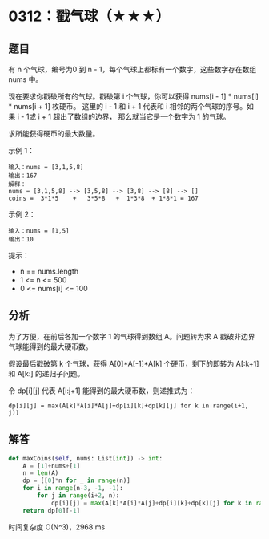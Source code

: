 # 0312：戳气球（★★★）


## 题目

有 n 个气球，编号为0 到 n - 1，每个气球上都标有一个数字，这些数字存在数组 nums 中。

现在要求你戳破所有的气球。戳破第 i 个气球，你可以获得 nums[i - 1] * nums[i] * nums[i + 1] 枚硬币。 
这里的 i - 1 和 i + 1 代表和 i 相邻的两个气球的序号。如果 i - 1或 i + 1 超出了数组的边界，
那么就当它是一个数字为 1 的气球。

求所能获得硬币的最大数量。

示例 1：

    输入：nums = [3,1,5,8]
    输出：167
    解释：
    nums = [3,1,5,8] --> [3,5,8] --> [3,8] --> [8] --> []
    coins =  3*1*5    +   3*5*8   +  1*3*8  + 1*8*1 = 167

示例 2：

    输入：nums = [1,5]
    输出：10
	
提示：
- n == nums.length
- 1 <= n <= 500
- 0 <= nums[i] <= 100


## 分析

为了方便，在前后各加一个数字 1 的气球得到数组 A。问题转为求 A 戳破非边界气球能得到的最大硬币数。

假设最后戳破第 k 个气球，获得 A[0]*A[-1]*A[k] 个硬币，剩下的即转为 A[:k+1] 和 A[k:] 的递归子问题。

令 dp[i][j] 代表 A[i:j+1] 能得到的最大硬币数，则递推式为：

	dp[i][j] = max(A[k]*A[i]*A[j]+dp[i][k]+dp[k][j] for k in range(i+1, j))

## 解答

```python
def maxCoins(self, nums: List[int]) -> int:
    A = [1]+nums+[1]
    n = len(A)
    dp = [[0]*n for _ in range(n)]
    for i in range(n-3, -1, -1):
        for j in range(i+2, n):
            dp[i][j] = max(A[k]*A[i]*A[j]+dp[i][k]+dp[k][j] for k in range(i+1, j))
    return dp[0][-1]
```
时间复杂度 O(N^3)，2968 ms

